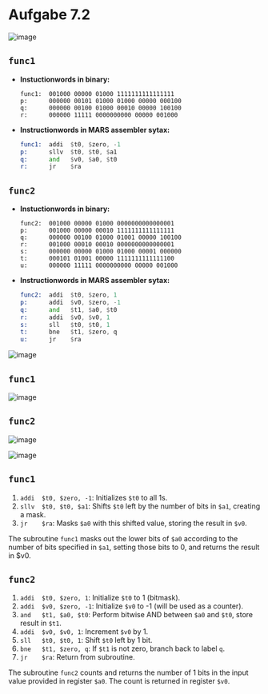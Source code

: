 # Aufgabe 7.2
![image](https://github.com/Code-Hauptwache/RA_SoSe24_Rauch/assets/103366844/9e4c0b99-3932-4bba-b2a8-42e4feffd239)

## `func1`
- **Instuctionwords in binary:**
    ```
    func1:  001000 00000 01000 1111111111111111
    p:      000000 00101 01000 01000 00000 000100
    q:      000000 00100 01000 00010 00000 100100
    r:      000000 11111 0000000000 00000 001000
    ```
- **Instructionwords in MARS assembler sytax:**
    ```asm
    func1:  addi  $t0, $zero, -1
    p:      sllv  $t0, $t0, $a1
    q:      and   $v0, $a0, $t0
    r:      jr    $ra
    ```

## `func2`
- **Instuctionwords in binary:**
    ```
    func2:  001000 00000 01000 0000000000000001
    p:      001000 00000 00010 1111111111111111
    q:      000000 00100 01000 01001 00000 100100
    r:      001000 00010 00010 0000000000000001
    s:      000000 00000 01000 01000 00001 000000
    t:      000101 01001 00000 1111111111111100
    u:      000000 11111 0000000000 00000 001000
    ```
- **Instructionwords in MARS assembler sytax:**
    ```asm
    func2:  addi  $t0, $zero, 1
    p:      addi  $v0, $zero, -1
    q:      and   $t1, $a0, $t0
    r:      addi  $v0, $v0, 1
    s:      sll   $t0, $t0, 1
    t:      bne   $t1, $zero, q
    u:      jr    $ra
    ```

![image](https://github.com/Code-Hauptwache/RA_SoSe24_Rauch/assets/103366844/c9a9c84a-2612-4e73-9b55-c99bc50ba869)

## `func1`
![image](https://github.com/Code-Hauptwache/RA_SoSe24_Rauch/assets/103366844/ec369840-b8f9-4848-9006-ce82ef5a5f57)

## `func2`
![image](https://github.com/Code-Hauptwache/RA_SoSe24_Rauch/assets/103366844/8d8ad77e-63e0-408e-bc43-760a641d1cc9)

![image](https://github.com/Code-Hauptwache/RA_SoSe24_Rauch/assets/103366844/9475f9bf-4f37-40ba-a313-737332c7b6fd)

## `func1`
1. `addi  $t0, $zero, -1`: Initializes `$t0` to all 1s.
2. `sllv  $t0, $t0, $a1`: Shifts `$t0` left by the number of bits in `$a1`, creating a mask.
3. `jr    $ra`: Masks `$a0` with this shifted value, storing the result in `$v0`.

The subroutine `func1` masks out the lower bits of `$a0` according to the number of bits specified in `$a1`, setting those bits to 0, and returns the result in $v0.


## `func2`
1. `addi  $t0, $zero, 1`: Initialize `$t0` to 1 (bitmask).
2. `addi  $v0, $zero, -1`: Initialize `$v0` to -1 (will be used as a counter).
3. `and   $t1, $a0, $t0`: Perform bitwise AND between `$a0` and `$t0`, store result in `$t1`.
4. `addi  $v0, $v0, 1`: Increment `$v0` by 1.
5. `sll   $t0, $t0, 1`: Shift `$t0` left by 1 bit.
6. `bne   $t1, $zero, q`: If `$t1` is not zero, branch back to label `q`.
7. `jr    $ra`: Return from subroutine.

The subroutine `func2` counts and returns the number of 1 bits in the input value provided in register `$a0`. The count is returned in register `$v0`.
